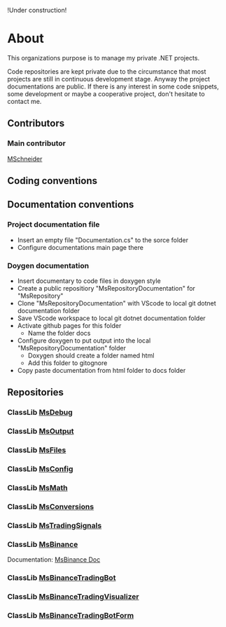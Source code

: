 !Under construction!

# About

This organizations purpose is to manage my private .NET projects. 

Code repositories are kept private due to the circumstance that most projects are still in continuous development stage. Anyway the project documentations are public. If there is any interest in some code snippets, some development or maybe a cooperative project, don't hesitate to contact me.

## Contributors

### Main contributor

[MSchneider](https://github.com/MSchneiderSb)

## Coding conventions



## Documentation conventions

### Project documentation file

- Insert an empty file "Documentation.cs" to the sorce folder
- Configure documentations main page there

### Doygen documentation

- Insert documentary to code files in doxygen style
- Create a public repositiory "MsRepositoryDocumentation" for "MsRepository"
- Clone "MsRepositoryDocumentation" with VScode to local git dotnet documentation folder
- Save VScode workspace to local git dotnet documentation folder
- Activate github pages for this folder
  - Name the folder docs
- Configure doxygen to put output into the local "MsRepositoryDocumentation" folder
  - Doxygen should create a folder named html
  - Add this folder to gitognore
- Copy paste documentation from html folder to docs folder

## Repositories

### ClassLib [MsDebug](https://github.com/MsEngineeringDotnet/MsDebug)

### ClassLib [MsOutput](https://github.com/MsEngineeringDotnet/MsOutput)

### ClassLib [MsFiles](https://github.com/MsEngineeringDotnet/MsFiles)

### ClassLib [MsConfig](https://github.com/MsEngineeringDotnet/MsConfiguration)

### ClassLib [MsMath](https://github.com/MsEngineeringDotnet/MsMath)

### ClassLib [MsConversions](https://github.com/MsEngineeringDotnet/MsConversions)

### ClassLib [MsTradingSignals](https://github.com/MsEngineeringDotnet/MsTradingSignals)

### ClassLib [MsBinance](https://github.com/MsEngineeringDotnet/MsBinance) 
Documentation: [MsBinance Doc](https://msengineeringdotnet.github.io/MsBinanceDocumentation/index.html) 

### ClassLib [MsBinanceTradingBot](https://github.com/MsEngineeringDotnet/MsBinanceTradingBot)

### ClassLib [MsBinanceTradingVisualizer](https://github.com/MsEngineeringDotnet/MsBinanceTradingVisualizer)

### ClassLib [MsBinanceTradingBotForm](https://github.com/MsEngineeringDotnet/MsBinanceTradingBotForm)
